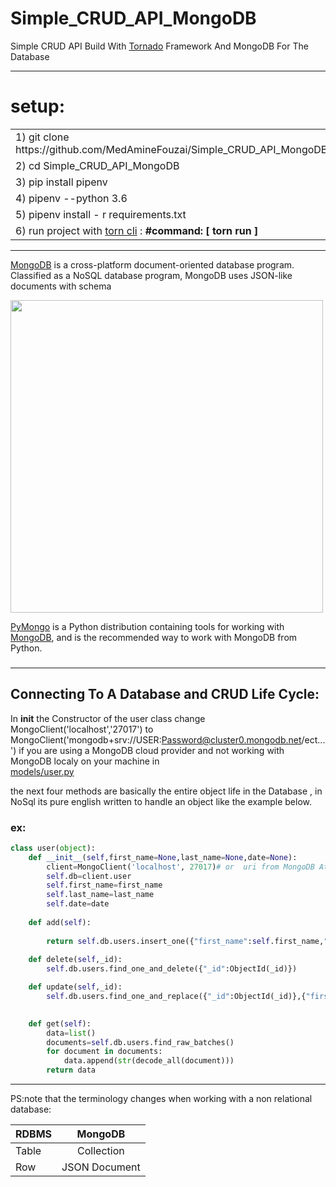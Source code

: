 # Simple_CRUD_API_MongoDB
Simple CRUD API  Build With [Tornado](https://www.tornadoweb.org/en/stable/) Framework And  MongoDB   For The Database

------------------------------------

# setup:

<table>
<tr>
<td> 1)  git clone https://github.com/MedAmineFouzai/Simple_CRUD_API_MongoDB </td>
</tr>
<tr>
<td> 2) cd Simple_CRUD_API_MongoDB </td>
</tr>
<tr>
<td> 3) pip install pipenv</td>
</tr>
</tr>
<td> 4) pipenv --python 3.6</td>
</tr>
<tr>
<td> 5) pipenv install - r requirements.txt</td>
</tr>
<tr>
  <td>
    6) run project with <a href="https://pypi.org/project/torn/">torn cli</a> : <b>#command: [ torn run ] </b>  </td>
 </tr>
</table>

-------------------------------

[MongoDB](https://www.mongodb.com/) is a cross-platform document-oriented database program. Classified as a NoSQL database program, MongoDB uses JSON-like documents with schema

<img src="https://github.com/MedAmineFouzai/Simple_CRUD_API_MongoDB/blob/master/Captures/img.jpg" width="500">

[PyMongo](https://pymongo.readthedocs.io/en/stable/) is a Python distribution containing tools for working with 
[MongoDB](https://www.mongodb.com/), and is the recommended way to work with MongoDB from Python.<h3>

-------------------------------------

## Connecting To A Database and CRUD Life Cycle:

In __init__ the Constructor  of the user class change MongoClient('localhost','27017') to MongoClient('mongodb+srv://USER:Password@cluster0.mongodb.net/ect...') if you are using a MongoDB cloud provider and not working with MongoDB localy on your machine in  
[models/user.py](https://github.com/MedAmineFouzai/Simple_CRUD_API_MongoDB/blob/master/models/user.py) 

 the next four methods are basically the entire object life in the Database , in NoSql its pure english written to handle an object like the example below.
### ex:

```python
class user(object):
    def __init__(self,first_name=None,last_name=None,date=None):
        client=MongoClient('localhost', 27017)# or  uri from MongoDB Atlas 
        self.db=client.user
        self.first_name=first_name
        self.last_name=last_name
        self.date=date
        
    def add(self):
        
        return self.db.users.insert_one({"first_name":self.first_name,"last_name":self.last_name,"date":self.date})
        
    def delete(self,_id):
        self.db.users.find_one_and_delete({"_id":ObjectId(_id)})

    def update(self,_id):
        self.db.users.find_one_and_replace({"_id":ObjectId(_id)},{"first_name":self.first_name,"last_name":self.last_name,"date":self.date})
        

    def get(self):
        data=list()
        documents=self.db.users.find_raw_batches()
        for document in documents:
            data.append(str(decode_all(document)))
        return data
```

-----------------------------------------

PS:note that the terminology changes when working with a non relational database:

| RDBMS   |      MongoDB      |
|----------|:-------------:|
| Table|  Collection |
| Row |   JSON Document  |
